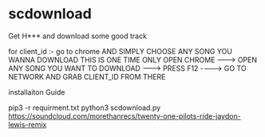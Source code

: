 # scdownload
Get H*** and download some good track


for client_id :-
go to chrome AND SIMPLY CHOOSE ANY SONG YOU WANNA DOWNLOAD THIS IS ONE TIME ONLY
OPEN CHROME ---> OPEN ANY SONG YOU WANT TO DOWNLOAD ---> PRESS F12 ----> GO TO NETWORK AND GRAB CLIENT_ID FROM THERE


installaiton Guide

pip3 -r requirment.txt
python3 scdownload.py https://soundcloud.com/morethanrecs/twenty-one-pilots-ride-jaydon-lewis-remix
